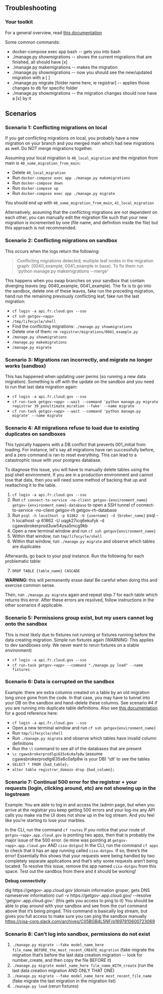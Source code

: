 ## Troubleshooting

### Your toolkit
For a general overview, read [this documentation](https://www.algotech.solutions/blog/python/django-migrations-and-how-to-manage-conflicts/)


Some common commands:
- docker-compose exec app bash -- gets you into bash
- ./manage.py showmigrations -- shows the current migrations that are finished, all should have [x]
- ./manage.py makemigrations -- makes the migration
- ./manage.py showmigrations -- now you should see the new/updated migration with a [ ]
- ./manage.py migrate [folder name here, ie registrar] -- applies those changes to db for specific folder
- ./manage.py showmigrations -- the migration changes should now have a [x] by it


## Scenarios

### Scenario 1: Conflicting migrations on local

If you get conflicting migrations on local, you probably have a new migration on your branch and you merged main which had new migrations as well. Do NOT merge migrations together. 

Assuming your local migration is `40_local_migration` and the migration from main is `40_some_migration_from_main`:
- Delete `40_local_migration`
- Run `docker-compose exec app ./manage.py makemigrations`
- Run `docker-compose down`
- Run `docker-compose up` 
- Run `docker-compose exec app ./manage.py migrate`

You should end up with `40_some_migration_from_main`, `41_local_migration`

Alternatively, assuming that the conflicting migrations are not dependent on each other, you can manually edit the migration file such that your new migration is incremented by one (file name, and definition inside the file) but this approach is not recommended.

### Scenario 2: Conflicting migrations on sandbox

This occurs when the logs return the following:
>Conflicting migrations detected; multiple leaf nodes in the migration graph: (0040_example, 0041_example in base).
To fix them run 'python manage.py makemigrations --merge'

This happens when you swap branches on your sandbox that contain diverging leaves (eg: 0040_example, 0041_example). The fix is to go into the sandbox, delete one of these leaves, fake run the preceding migration, hand run the remaining previously conflicting leaf, fake run the last migration:

- `cf login -a api.fr.cloud.gov --sso`
- `cf ssh getgov-<app>`
- `/tmp/lifecycle/shell`
- Find the conflicting migrations:  `./manage.py showmigrations`
- Delete one of them: `rm registrar/migrations/0041_example.py`
- `/manage.py showmigrations`
- `/manage.py makemigrations`
- `/manage.py migrate`

### Scenario 3: Migrations ran incorrectly, and migrate no longer works (sandbox)

This has happened when updating user perms (so running a new data migration). Something is off with the update on the sandbox and you need to run that last data migration again:
- `cf login -a api.fr.cloud.gov --sso`
- `cf run-task getgov-<app> --wait --command 'python manage.py migrate registrar 39_penultimate_miration --fake' --name migrate`
- `cf run-task getgov-<app> --wait --command 'python manage.py migrate' --name migrate`

### Scenario 4: All migrations refuse to load due to existing duplicates on sandboxes

This typically happens with a DB conflict that prevents 001_initial from loading. For instance, let's say all migrations have ran successfully before, and a zero command is ran to reset everything. This can lead to a catastrophic issue with your postgres database.

To diagnose this issue, you will have to manually delete tables using the psql shell environment. If you are in a production environment and cannot lose that data, then you will need some method of backing that up and reattaching it to the table.

1. `cf login -a api.fr.cloud.gov --sso`
2. Run `cf connect-to-service -no-client getgov-{environment_name} getgov-{environment_name}-database` to open a SSH tunnel
cf connect-to-service -no-client getgov-rh getgov-rh-database
3. Run `psql -h localhost -p 61862 -U {username} -d {broker_name}`
psql -h localhost -p 61862 -U uqgk27icq6ekufyk -d cgawsbrokerprod3uw54ysa5mcg9kb
4. Open a new terminal window and run `cf ssh getgov{environment_name}`
5. Within that window, run `tmp/lifecycle/shell`
6. Within that window, run `./manage.py migrate` and observe which tables are duplicates

Afterwards, go back to your psql instance. Run the following for each problematic table:

7. `DROP TABLE {table_name} CASCADE` 

**WARNING:** this will permanently erase data! Be careful when doing this and exercise common sense.

Then, run `./manage.py migrate` again and repeat step 7 for each table which returns this error.
After these errors are resolved, follow instructions in the other scenarios if applicable.   

### Scenario 5: Permissions group exist, but my users cannot log onto the sandbox

This is most likely due to fixtures not running or fixtures running before the data creating migration. Simple run fixtures again (WARNING: This applies to dev sandboxes only. We never want to rerun fixtures on a stable environment)

- `cf login -a api.fr.cloud.gov --sso`
- `cf run-task getgov-<app> --command "./manage.py load" --name fixtures` 

### Scenario 6: Data is corrupted on the sandbox

Example: there are extra columns created on a table by an old migration long since gone from the code. In that case, you may have to tunnel into your DB on the sandbox and hand-delete these columns. See scenario #4 if you are running into duplicate table definitions. Also see [this documentation](docs/developer/database-access.md) for a good reference here:

- `cf login -a api.fr.cloud.gov --sso`
- Open a new terminal window and run `cf ssh getgov{environment_name}`
- Run `tmp/lifecycle/shell`
- Run `./manage.py migrate` and observe which tables have invalid column definitions
- Run the `\l` command to see all of the databases that are present
- `\c cgawsbrokerprodlgi635s6c0afp8w` (assume cgawsbrokerprodlgi635s6c0afp8w is your DB)
‘\dt’ to see the tables
- `SELECT * FROM {bad_table};`
- `alter table registrar_domain drop {bad_column};`

### Scenario 7: Continual 500 error for the registrar + your requests (login, clicking around, etc) are not showing up in the logstream

Example: You are able to log in and access the /admin page, but when you arrive at the registrar you keep getting 500 errors and your log-ins any API calls you make via the UI does not show up in the log stream. And you feel like you’re starting to lose your marbles.

In the CLI, run the command `cf routes`
If you notice that your route of `getgov-<app>.app.cloud.gov` is pointing two apps, then that is probably the major issue of the 500 error. (ie mine was pointing at `getgov-<app>.app.cloud.gov` AND `cisa-dotgov`)
In the CLI, run the command `cf apps` to check that it has an app running called `cisa-dotgov`. If so, there’s the error!
Essentially this shows that your requests were being handled by two completely separate applications and that’s why some requests aren’t being located. 
To resolve this issue, remove the app named `cisa-dotgov` from this space.
Test out the sandbox from there and it should be working!

**Debug connectivity**

dig https://getgov-<app>.app.cloud.gov (domain information groper, gets DNS nameserver information)
curl -v https://getgov-<app>.app.cloud.gov/ --resolve 'getgov-<app>.app.cloud.gov:<your-ip-address-from-dig-command-above-here>' (this gets you access to ping to it)
You should be able to play around with your sandbox and see from the curl command above that it’s being pinged. This command is basically log stream, but gives you full access to make sure you can ping the sandbox manually
https://cisa-corp.slack.com/archives/C05BGB4L5NF/p1697810600723069

### Scenario 8: Can’t log into sandbox, permissions do not exist

1. `./manage.py migrate --fake model_name_here file_name_BEFORE_the_most_recent_CREATE_migration` (fake migrate the migration that’s before the last data creation migration -- look for number_create, and then copy the file BEFORE it) 
2. `./manage.py migrate model_name_here file_name_WITH_create` (run the last data creation migration AND ONLY THAT ONE)
3. `./manage.py migrate --fake model_name_here most_recent_file_name` (fake migrate the last migration in the migration list)
4. `./manage.py load` (rerun fixtures)
